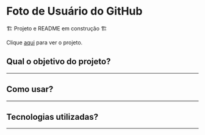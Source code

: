 # Foto de Usuário do GitHub

🏗️ Projeto e README em construção 🏗️

Clique [aqui]() para ver o projeto.

## Qual o objetivo do projeto?

---

## Como usar?

---

## Tecnologias utilizadas?

---
